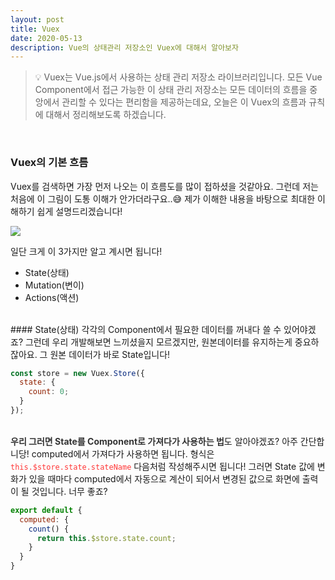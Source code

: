 ```yaml
---
layout: post
title: Vuex
date: 2020-05-13
description: Vue의 상태관리 저장소인 Vuex에 대해서 알아보자
---
```


> 💡 Vuex는 Vue.js에서 사용하는 상태 관리 저장소 라이브러리입니다.
모든 Vue Component에서 접근 가능한 이 상태 관리 저장소는 모든 데이터의 흐름을 중앙에서 관리할 수 있다는 편리함을 제공하는데요, 오늘은 이 Vuex의 흐름과 규칙에 대해서 정리해보도록 하겠습니다.

<br />

### Vuex의 기본 흐름
Vuex를 검색하면 가장 먼저 나오는 이 흐름도를 많이 접하셨을 것같아요.
그런데 저는 처음에 이 그림이 도통 이해가 안가더라구요..😅
제가 이해한 내용을 바탕으로 최대한 이해하기 쉽게 설명드리겠습니다!
<div class="img_row">
	<img class="col three" src="{{ site.baseurl }}/img/Vuex.png">
</div>

일단 크게 이 3가지만 알고 계시면 됩니다!
<ul>
  <li>State(상태)</li>
  <li>Mutation(변이)</li>
  <li>Actions(액션)</li>
</ul>

<br />
#### State(상태)
각각의 Component에서 필요한 데이터를 꺼내다 쓸 수 있어야겠죠?
그런데 우리 개발해보면 느끼셨을지 모르겠지만, 원본데이터를 유지하는게 중요하잖아요. 그 원본 데이터가 바로 State입니다!

```javascript
const store = new Vuex.Store({
  state: {
    count: 0;
  }
});
```

<br />
<span style="color: #333; font-weight: bold;">우리 그러면 State를 Component로 가져다가 사용하는 법</span>도 알아야겠죠?
아주 간단합니당! computed에서 가져다가 사용하면 됩니다.
형식은 <code style="color: #FF3636;">this.$store.state.stateName</code> 다음처럼 작성해주시면 됩니다!
그러면 State 값에 변화가 있을 때마다 computed에서 자동으로 계산이 되어서 변경된 값으로 화면에 출력이 될 것입니다. 너무 좋죠?

```javascript
export default {
  computed: {
    count() {
      return this.$store.state.count;
    }
  }
}
```
